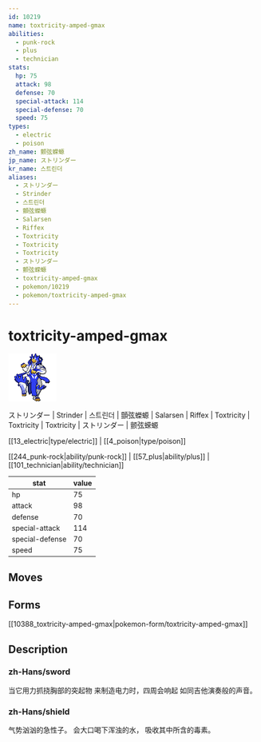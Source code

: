 ```yaml
---
id: 10219
name: toxtricity-amped-gmax
abilities:
  - punk-rock
  - plus
  - technician
stats:
  hp: 75
  attack: 98
  defense: 70
  special-attack: 114
  special-defense: 70
  speed: 75
types:
  - electric
  - poison
zh_name: 颤弦蝾螈
jp_name: ストリンダー
kr_name: 스트린더
aliases:
  - ストリンダー
  - Strinder
  - 스트린더
  - 顫弦蠑螈
  - Salarsen
  - Riffex
  - Toxtricity
  - Toxtricity
  - Toxtricity
  - ストリンダー
  - 颤弦蝾螈
  - toxtricity-amped-gmax
  - pokemon/10219
  - pokemon/toxtricity-amped-gmax
---
```

# toxtricity-amped-gmax

![](https://raw.githubusercontent.com/PokeAPI/sprites/master/sprites/pokemon/10219.png)

ストリンダー | Strinder | 스트린더 | 顫弦蠑螈 | Salarsen | Riffex | Toxtricity | Toxtricity | Toxtricity | ストリンダー | 颤弦蝾螈

[[13_electric|type/electric]] | [[4_poison|type/poison]]

[[244_punk-rock|ability/punk-rock]] | [[57_plus|ability/plus]] | [[101_technician|ability/technician]]

|stat|value|
|---|---|
|hp|75|
|attack|98|
|defense|70|
|special-attack|114|
|special-defense|70|
|speed|75|


## Moves



## Forms



[[10388_toxtricity-amped-gmax|pokemon-form/toxtricity-amped-gmax]]

## Description

### zh-Hans/sword

当它用力抓挠胸部的突起物
来制造电力时，四周会响起
如同吉他演奏般的声音。

### zh-Hans/shield

气势汹汹的急性子。
会大口喝下浑浊的水，
吸收其中所含的毒素。

